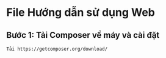 # File Hướng dẫn sử dụng Web


## Bước 1: Tải Composer về máy và cài đặt
`Tải https://getcomposer.org/download/`
